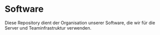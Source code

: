 # Software
Diese Repository dient der Organisation unserer Software, die wir für die Server und Teaminfrastruktur verwenden.
